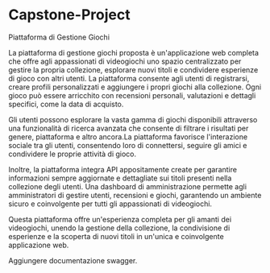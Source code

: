 # Capstone-Project

Piattaforma di Gestione Giochi

La piattaforma di gestione giochi proposta è un'applicazione web completa che offre agli appassionati di videogiochi uno spazio centralizzato per gestire la propria collezione, esplorare nuovi titoli e condividere esperienze di gioco con altri utenti. La piattaforma consente agli utenti di registrarsi, creare profili personalizzati e aggiungere i propri giochi alla collezione. Ogni gioco può essere arricchito con recensioni personali, valutazioni e dettagli specifici, come la data di acquisto.

Gli utenti possono esplorare la vasta gamma di giochi disponibili attraverso una funzionalità di ricerca avanzata che consente di filtrare i risultati per genere, piattaforma e altro ancora.La piattaforma favorisce l'interazione sociale tra gli utenti, consentendo loro di connettersi, seguire gli amici e condividere le proprie attività di gioco.

Inoltre, la piattaforma integra API appositamente create per garantire informazioni sempre aggiornate e dettagliate sui titoli presenti nella collezione degli utenti. Una dashboard di amministrazione permette agli amministratori di gestire utenti, recensioni e giochi, garantendo un ambiente sicuro e coinvolgente per tutti gli appassionati di videogiochi.

Questa piattaforma offre un'esperienza completa per gli amanti dei videogiochi, unendo la gestione della collezione, la condivisione di esperienze e la scoperta di nuovi titoli in un'unica e coinvolgente applicazione web.

Aggiungere documentazione swagger.
